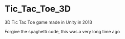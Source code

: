 # Tic_Tac_Toe_3D
3D Tic Tac Toe game made in Unity in 2013

Forgive the spaghetti code, this was a very long time ago
